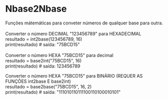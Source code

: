 # Nbase2Nbase
Funções mátemáticas para conveter números de qualquer base para outra.
<br>
<br>
Converter o número DECIMAL "123456789" para HEXADECIMAL<br>
resultado = int2base(123456789, 16)<br>
print(resultado)  # saída: "75BCD15"<br>
<br>
Converter o número HEXA "75BCD15" para decimal<br>
resultado = base2int("75BCD15", 16)<br>
print(resultado)  # saída: 123456789<br>

Converter o número HEXA "75BCD15" para BINÁRIO  (REQUER AS FUNÇÕES int2base E base2int)<br>
resultado = base2base("75BCD15", 16, 2) <br>
print(resultado) # saída: "111010110111100110100010101"<br>
